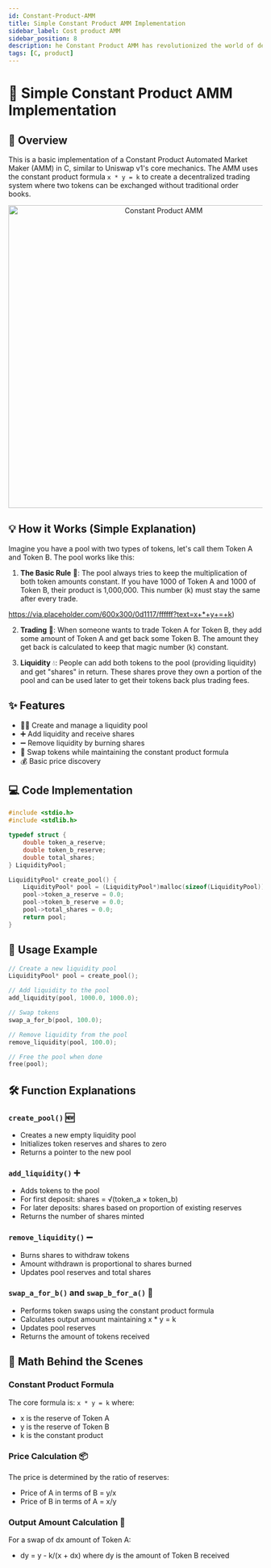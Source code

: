 ```yaml
---
id: Constant-Product-AMM
title: Simple Constant Product AMM Implementation
sidebar_label: Cost product AMM
sidebar_position: 8
description: he Constant Product AMM has revolutionized the world of decentralized finance, offering a unique and efficient way to trade and provide liquidity. 
tags: [C, product]
---
```




# 🤖 Simple Constant Product AMM Implementation

## 🎯 Overview
This is a basic implementation of a Constant Product Automated Market Maker (AMM) in C, similar to Uniswap v1's core mechanics. The AMM uses the constant product formula `x * y = k` to create a decentralized trading system where two tokens can be exchanged without traditional order books.

<div align="center">
<img src="https://tutorials.cosmos.network/resized-images/600/academy/3-ibc/images/sourcetosink.png" alt="Constant Product AMM" width="600"/>
</div>

## 💡 How it Works (Simple Explanation)
Imagine you have a pool with two types of tokens, let's call them Token A and Token B. The pool works like this:

1. **The Basic Rule** 📐: The pool always tries to keep the multiplication of both token amounts constant. If you have 1000 of Token A and 1000 of Token B, their product is 1,000,000. This number (k) must stay the same after every trade.

https://via.placeholder.com/600x300/0d1117/ffffff?text=x+*+y+=+k)

2. **Trading** 💱: When someone wants to trade Token A for Token B, they add some amount of Token A and get back some Token B. The amount they get back is calculated to keep that magic number (k) constant.

3. **Liquidity** 💧: People can add both tokens to the pool (providing liquidity) and get "shares" in return. These shares prove they own a portion of the pool and can be used later to get their tokens back plus trading fees.

## ✨ Features
- 🏊‍♂️ Create and manage a liquidity pool
- ➕ Add liquidity and receive shares
- ➖ Remove liquidity by burning shares
- 🔄 Swap tokens while maintaining the constant product formula
- 💰 Basic price discovery

## 💻 Code Implementation

```c
#include <stdio.h>
#include <stdlib.h>

typedef struct {
    double token_a_reserve;
    double token_b_reserve;
    double total_shares;
} LiquidityPool;

LiquidityPool* create_pool() {
    LiquidityPool* pool = (LiquidityPool*)malloc(sizeof(LiquidityPool));
    pool->token_a_reserve = 0.0;
    pool->token_b_reserve = 0.0;
    pool->total_shares = 0.0;
    return pool;
}
```

## 🚀 Usage Example

```c
// Create a new liquidity pool
LiquidityPool* pool = create_pool();

// Add liquidity to the pool
add_liquidity(pool, 1000.0, 1000.0);

// Swap tokens
swap_a_for_b(pool, 100.0);

// Remove liquidity from the pool
remove_liquidity(pool, 100.0);  

// Free the pool when done
free(pool);
```

## 🛠 Function Explanations

### `create_pool()` 🆕
- Creates a new empty liquidity pool
- Initializes token reserves and shares to zero
- Returns a pointer to the new pool

### `add_liquidity()` ➕
- Adds tokens to the pool
- For first deposit: shares = √(token_a × token_b)
- For later deposits: shares based on proportion of existing reserves
- Returns the number of shares minted

### `remove_liquidity()` ➖
- Burns shares to withdraw tokens
- Amount withdrawn is proportional to shares burned
- Updates pool reserves and total shares

### `swap_a_for_b()` and `swap_b_for_a()` 🔄
- Performs token swaps using the constant product formula
- Calculates output amount maintaining x * y = k
- Updates pool reserves
- Returns the amount of tokens received

## 📐 Math Behind the Scenes

### Constant Product Formula
The core formula is: `x * y = k`
where:
- x is the reserve of Token A
- y is the reserve of Token B
- k is the constant product
        
### Price Calculation 📦
The price is determined by the ratio of reserves:
- Price of A in terms of B = y/x
- Price of B in terms of A = x/y

### Output Amount Calculation 🧮
For a swap of dx amount of Token A:
- dy = y - k/(x + dx)
where dy is the amount of Token B received
